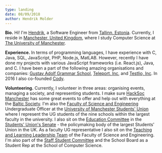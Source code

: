 ```yaml
---
type: landing
date: 08/09/2018
author: Hendrik Molder
---
```


**Bio.** Hi! I'm [Hendrik](https://linkedin.com/in/hendrikmolder), a Software Engineer from
[Tallinn, Estonia](https://teleport.org/cities/tallinn/). Currently, I reside in
[Manchester, United Kingdom](https://teleport.org/cities/manchester/), where I study Computer Science
at [The University of Manchester](http://manchester.ac.uk).

**Experience.** In terms of programming languages, I have experience with C, Java, SQL,
JavaScript, PHP, Node.js, MatLAB. However, recently I have done my projects with various
JavaScript frameworks (i.e. React.js), Java, and C. I have been a part of the following
amazing organisations and companies: [Gustav Adolf Grammar School](http://gag.ee),
[Teleport, Inc](https://teleport.org), and [Testlio, Inc](https://testlio.com). In 2016 I also
co-founded [Cody](https://cody.ee).

**Volunteering.** Currently, I volunteer in three areas: organising events, managing a society, and
representing students. I make sure [HackSoc Manchester](http://hacksoc.com) has some great events to offer
and help out with everything at the [Baltic Society](http://balticsociety.uk). I'm also the
[Faculty of Science and Engineering](http://www.se.manchester.ac.uk/) Undergraduate Officer at the
[University of Manchester Students' Union](http://manchesterstudentsunion.com) where I represent the UG
students of the nine schools within the largest faculty in the university. I also sit on the [Education Committee](https://manchesterstudentsunion.com/top-navigation/student-voice/senate/senate-committees/education-committee) in the [Students' Union's
Senate](https://manchesterstudentsunion.com/senate) - the policymaking body of the largest Students' Union
in the UK. As a faculty UG representative I also sit on the [Teaching and Learning Leadership Team](http://www.staffnet.manchester.ac.uk/fse/academic-services/teaching-and-learning/committees-and-working-groups/teaching-and-learning-leadership/) of the Faculty of Science and Engineering. I'm also part of the [Staff Student Committee](http://studentnet.cs.manchester.ac.uk/sscc/) and the School Board as a Student Rep at the School of Computer Science.
